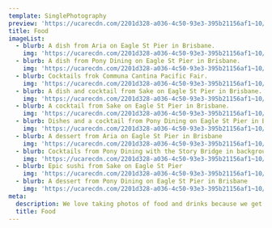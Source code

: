 ```yaml
---
template: SinglePhotography
preview: 'https://ucarecdn.com/2201d328-a036-4c50-93e3-395b21156af1~10/nth/6/'
title: Food
imageList:
  - blurb: A dish from Aria on Eagle St Pier in Brisbane.
    img: 'https://ucarecdn.com/2201d328-a036-4c50-93e3-395b21156af1~10/nth/0/'
  - blurb: A dish from Pony Dining on Eagle St Pier in Brisbane.
    img: 'https://ucarecdn.com/2201d328-a036-4c50-93e3-395b21156af1~10/nth/1/'
  - blurb: Cocktails frok Communa Cantina Pacific Fair.
    img: 'https://ucarecdn.com/2201d328-a036-4c50-93e3-395b21156af1~10/nth/2/'
  - blurb: A dish and cocktail from Sake on Eagle St Pier in Brisbane.
    img: 'https://ucarecdn.com/2201d328-a036-4c50-93e3-395b21156af1~10/nth/3/'
  - blurb: A cocktail from Sake on Eagle St Pier in Brisbane.
    img: 'https://ucarecdn.com/2201d328-a036-4c50-93e3-395b21156af1~10/nth/4/'
  - blurb: Dishes and a cocktail from Pony Dining on Eagle St Pier in Brisbane.
    img: 'https://ucarecdn.com/2201d328-a036-4c50-93e3-395b21156af1~10/nth/5/'
  - blurb: A dessert from Aria on Eagle St Pier in Brisbane
    img: 'https://ucarecdn.com/2201d328-a036-4c50-93e3-395b21156af1~10/nth/6/'
  - blurb: Cocktails from Pony Dining with the Story Bridge in background.
    img: 'https://ucarecdn.com/2201d328-a036-4c50-93e3-395b21156af1~10/nth/7/'
  - blurb: Epic sushi from Sake on Eagle St Pier
    img: 'https://ucarecdn.com/2201d328-a036-4c50-93e3-395b21156af1~10/nth/8/'
  - blurb: A dessert from Pony Dining on Eagle St Pier in Brisbane
    img: 'https://ucarecdn.com/2201d328-a036-4c50-93e3-395b21156af1~10/nth/9/'
meta:
  description: We love taking photos of food and drinks because we get to taste it all!
  title: Food
---
```


